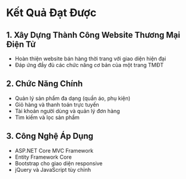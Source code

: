 # Kết Quả Đạt Được

## 1. Xây Dựng Thành Công Website Thương Mại Điện Tử
- Hoàn thiện website bán hàng thời trang với giao diện hiện đại
- Đáp ứng đầy đủ các chức năng cơ bản của một trang TMĐT

## 2. Chức Năng Chính 
- Quản lý sản phẩm đa dạng (quần áo, phụ kiện)
- Giỏ hàng và thanh toán trực tuyến
- Tài khoản người dùng và quản lý đơn hàng
- Tìm kiếm và lọc sản phẩm

## 3. Công Nghệ Áp Dụng
- ASP.NET Core MVC Framework
- Entity Framework Core
- Bootstrap cho giao diện responsive
- jQuery và JavaScript tùy chỉnh


